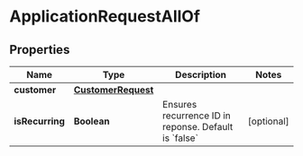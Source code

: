 

# ApplicationRequestAllOf


## Properties

| Name | Type | Description | Notes |
|------------ | ------------- | ------------- | -------------|
|**customer** | [**CustomerRequest**](CustomerRequest.md) |  |  |
|**isRecurring** | **Boolean** | Ensures recurrence ID in reponse. Default is &#x60;false&#x60; |  [optional] |



